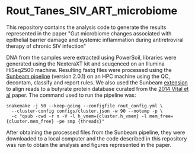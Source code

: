 # Rout_Tanes_SIV_ART_microbiome

This repository contains the analysis code to generate the results represented in the paper "Gut microbiome changes associated with epithelial barrier damage and systemic inflammation during antiretroviral therapy of chronic SIV infection"

DNA from the samples were extracted using PowerSoil, libraries were generated using the NexteraXT kit and seuqenced on an Illumina HiSeq2500 machine. Resulting fastq files were processed using the [Sunbeam pipeline](https://github.com/sunbeam-labs/sunbeam) (version 2.0.1) on an HPC machine using the QC, decontam, classify and report rules. We also used the Sunbeam [extension](https://github.com/ctanes/sbx_gene_clusters) to align reads to a butyrate protein database curated from the [2014 Vital et al](https://pubmed.ncbi.nlm.nih.gov/24757212/) paper. The command used to run the pipeline was: 

```
snakemake -j 50 --keep-going --configfile rout_config.yml \
  --cluster-config configs/cluster.json -w 90 --notemp -p \
  -c "qsub -cwd -r n -V -l h_vmem={cluster.h_vmem} -l mem_free={cluster.mem_free} -pe smp {threads}"
```

After obtaining the processed files from the Sunbeam pipeline, they were downloaded to a local computer and the code described in this repository was run to obtain the analysis and figures represented in the paper. 
